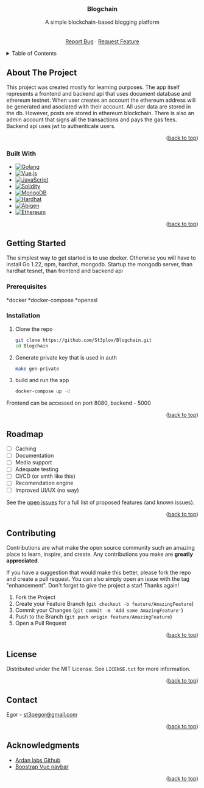 

<!-- PROJECT LOGO -->
<br />
<div align="center">

  <h3 align="center">Blogchain </h3>

  <p align="center">
    A simple blockchain-based blogging platform
    <br />
<!--     <a href="https://github.com/St3plox/Blogchain"><strong>Explore the docs »</strong></a> -->
    <br />
    <br />
    <a href="https://github.com/St3plox/Blogchain/issues/new?labels=bug&template=bug-report---.md">Report Bug</a>
    ·
    <a href="https://github.com/St3plox/Blogchain/issues/new?labels=enhancement&template=feature-request---.md">Request Feature</a>
  </p>
</div>



<!-- TABLE OF CONTENTS -->
<details>
  <summary>Table of Contents</summary>
  <ol>
    <li>
      <a href="#about-the-project">About The Project</a>
      <ul>
        <li><a href="#built-with">Built With</a></li>
      </ul>
    </li>
    <li>
      <a href="#getting-started">Getting Started</a>
      <ul>
        <li><a href="#prerequisites">Prerequisites</a></li>
        <li><a href="#installation">Installation</a></li>
      </ul>
    </li>
    <li><a href="#roadmap">Roadmap</a></li>
    <li><a href="#contributing">Contributing</a></li>
    <li><a href="#license">License</a></li>
    <li><a href="#contact">Contact</a></li>
    <li><a href="#acknowledgments">Acknowledgments</a></li>
  </ol>
</details>



<!-- ABOUT THE PROJECT -->
## About The Project

This project was created mostly for learning purposes. The app itself represents a frontend and backend api that uses document database and ethereum testnet. 
When user creates an account the ethereum address will be generated and asociated with their account. All user data are stored in the db. However, posts
are stored in ethereum blockchain. There is also an admin account that signs all the transactions and pays the gas fees. Backend api uses jwt to 
authenticate users.

<p align="right">(<a href="#readme-top">back to top</a>)</p>



### Built With

* [![Golang][Golang]][Golang-url]
* [![Vue.js][Vue.js]][Vue-url]
* [![JavaScript][JavaScript]][JavaScript-url]
* [![Solidity][Solidity]][Solidity-url]
* [![MongoDB][MongoDB]][MongoDB-url]
* [![Hardhat][Hardhat]][Hardhat-url]
* [![Abigen][Abigen]][Abigen-url]
* [![Ethereum][Ethereum]][Ethereum-url]

<p align="right">(<a href="#readme-top">back to top</a>)</p>



<!-- GETTING STARTED -->
## Getting Started
The simplest way to get started is to use docker. Otherwise you will have to install Go 1.22, npm, hardhat, mongodb. Startup the mongodb server, than hardhat tesnet, 
than frontend and backend api

### Prerequisites
*docker
*docker-compose
*openssl

### Installation

1. Clone the repo
   ```bash
   git clone https://github.com/St3plox/Blogchain.git
   cd Blogchain
   ```
3. Generate private key that is used in auth
   ```bash
   make gen-private
   ```
4. build and run the app
   ```bash
   docker-compose up -d
   ```
Frontend can be accessed on port 8080, backend - 5000

<p align="right">(<a href="#readme-top">back to top</a>)</p>




<!-- ROADMAP -->
## Roadmap

- [ ] Caching
- [ ] Documentation
- [ ] Media support
- [ ] Adequate testing
- [ ] CI/CD (or smth like this)
- [ ] Recomendation engine
- [ ] Improved UI/UX (no way)

See the [open issues](https://github.com/St3plox/Blogchain/issues) for a full list of proposed features (and known issues).

<p align="right">(<a href="#readme-top">back to top</a>)</p>



<!-- CONTRIBUTING -->
## Contributing

Contributions are what make the open source community such an amazing place to learn, inspire, and create. Any contributions you make are **greatly appreciated**.

If you have a suggestion that would make this better, please fork the repo and create a pull request. You can also simply open an issue with the tag "enhancement".
Don't forget to give the project a star! Thanks again!

1. Fork the Project
2. Create your Feature Branch (`git checkout -b feature/AmazingFeature`)
3. Commit your Changes (`git commit -m 'Add some AmazingFeature'`)
4. Push to the Branch (`git push origin feature/AmazingFeature`)
5. Open a Pull Request

<p align="right">(<a href="#readme-top">back to top</a>)</p>



<!-- LICENSE -->
## License

Distributed under the MIT License. See `LICENSE.txt` for more information.

<p align="right">(<a href="#readme-top">back to top</a>)</p>



<!-- CONTACT -->
## Contact

Egor - st3pegor@gmail.com


<p align="right">(<a href="#readme-top">back to top</a>)</p>



<!-- ACKNOWLEDGMENTS -->
## Acknowledgments

* [Ardan labs Github](https://github.com/ardanlabs)
* [Boostrap Vue navbar](https://bootstrap-vue.org/docs/components/navbar)

<p align="right">(<a href="#readme-top">back to top</a>)</p>

<!-- MARKDOWN LINKS & IMAGES -->
<!-- https://www.markdownguide.org/basic-syntax/#reference-style-links -->
[Golang]: https://img.shields.io/badge/go-00ADD8?style=for-the-badge&logo=go&logoColor=white
[Golang-url]: https://golang.org/
[Vue.js]: https://img.shields.io/badge/Vue.js-35495E?style=for-the-badge&logo=vuedotjs&logoColor=4FC08D
[Vue-url]: https://vuejs.org/
[JavaScript]: https://img.shields.io/badge/javascript-F7DF1E?style=for-the-badge&logo=javascript&logoColor=black
[JavaScript-url]: https://www.javascript.com/
[Solidity]: https://img.shields.io/badge/solidity-363636?style=for-the-badge&logo=solidity&logoColor=white
[Solidity-url]: https://docs.soliditylang.org/
[MongoDB]: https://img.shields.io/badge/MongoDB-4EA94B?style=for-the-badge&logo=mongodb&logoColor=white
[MongoDB-url]: https://www.mongodb.com/
[Hardhat]: https://img.shields.io/badge/Hardhat-FFCF24?style=for-the-badge&logo=hardhat&logoColor=black
[Hardhat-url]: https://hardhat.org/
[Abigen]: https://img.shields.io/badge/abigen-00ADD8?style=for-the-badge&logo=go&logoColor=white
[Abigen-url]: https://pkg.go.dev/github.com/ethereum/go-ethereum/accounts/abi/bind
[Ethereum]: https://img.shields.io/badge/ethereum-3C3C3D?style=for-the-badge&logo=ethereum&logoColor=white
[Ethereum-url]: https://ethereum.org/
